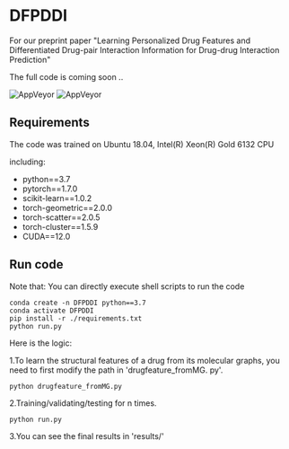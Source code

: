# DFPDDI
For our preprint paper "Learning Personalized Drug Features and Differentiated Drug-pair Interaction Information for Drug-drug Interaction Prediction"

The full code is coming soon ..

![AppVeyor](https://img.shields.io/badge/python-3.7.16-blue)
![AppVeyor](https://img.shields.io/badge/pytorch-1.7.1-brightgreen)

## Requirements

The code was trained on Ubuntu 18.04, Intel(R) Xeon(R) Gold 6132 CPU

including:
- python==3.7
- pytorch==1.7.0
- scikit-learn==1.0.2
- torch-geometric==2.0.0
- torch-scatter==2.0.5
- torch-cluster==1.5.9
- CUDA==12.0

## Run code

Note that: You can directly execute shell scripts to run the code

```
conda create -n DFPDDI python==3.7
conda activate DFPDDI
pip install -r ./requirements.txt
python run.py
```

Here is the logic:

1.To learn the structural features of a drug from its molecular graphs, you need to first modify the path in 'drugfeature_fromMG. py'.

```
python drugfeature_fromMG.py
```

2.Training/validating/testing for n times.
```
python run.py
```

3.You can see the final results in 'results/'

